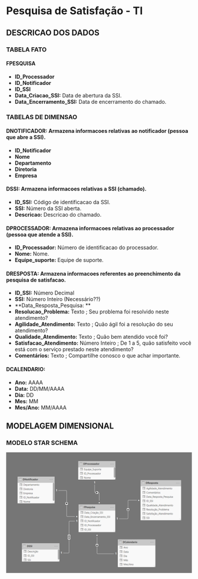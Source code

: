 # Pesquisa de Satisfação - TI

## DESCRICAO DOS DADOS

### TABELA FATO

#### FPESQUISA
* **ID_Processador**
* **ID_Notificador**
* **ID_SSI**
* **Data_Criacao_SSI:** Data de abertura da SSI.<br>
* **Data_Encerramento_SSI:** Data de encerramento do chamado.<br>

### TABELAS DE DIMENSAO

#### DNOTIFICADOR: Armazena informacoes relativas ao notificador (pessoa que abre a SSI).<br>
* **ID_Notificador**
* **Nome**
* **Departamento**
* **Diretoria**
* **Empresa**

#### DSSI: Armazena informacoes relativas a SSI (chamado).<br>
* **ID_SSI:** Código de identificacao da SSI.<br>
* **SSI:** Número da SSI aberta.<br>
* **Descricao:** Descricao do chamado.<br>

#### DPROCESSADOR: Armazena informacoes relativas ao processador (pessoa que atende a SSI).<br>
* **ID_Processador:** Número de identificacao do processador.<br>
* **Nome:** Nome.<br>
* **Equipe_suporte:** Equipe de suporte.<br>

#### DRESPOSTA: Armazena informacoes referentes ao preenchimento da pesquisa de satisfacao.<br>
* **ID_SSI:** Número Decimal
* **SSI:** Número Inteiro (Necessário??)
* **Data_Resposta_Pesquisa: ** 
* **Resolucao_Problema:** Texto ; Seu problema foi resolvido neste atendimento? 
* **Agilidade_Atendimento:** Texto ; Quão ágil foi a resolução do seu atendimento?
* **Qualidade_Atendimento:** Texto ; Quão bem atendido você foi?
* **Satisfacao_Atendimento:** Número Inteiro ; De 1 a 5, quão satisfeito você está com o serviço prestado neste atendimento?
* **Comentários:** Texto ; Compartilhe conosco o que achar importante.


#### DCALENDARIO:
* **Ano:** AAAA
* **Data:** DD/MM/AAAA
* **Dia:** DD
* **Mes:** MM
* **Mes/Ano:** MM/AAAA


## MODELAGEM DIMENSIONAL

### MODELO STAR SCHEMA

![Alt text](https://github.com/danielasalomao/pesquisa/blob/v1/Star_Schema.png)

